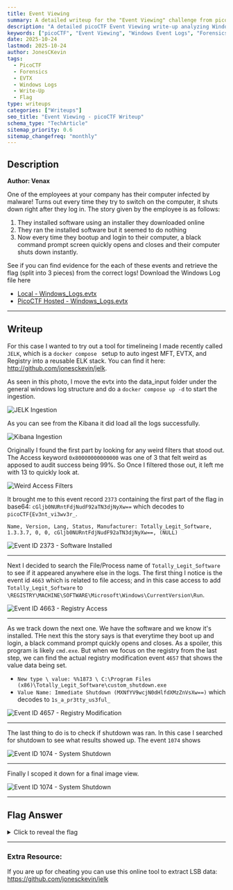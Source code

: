 ```yaml
---
title: Event Viewing
summary: A detailed writeup for the "Event Viewing" challenge from picoCTF, covering the analysis of Windows Event Logs to uncover hidden flags.
description: "A detailed picoCTF Event Viewing write-up analyzing Windows Event Logs to uncover hidden flags, with step-by-step investigation and tooling."
keywords: ["picoCTF", "Event Viewing", "Windows Event Logs", "Forensics", "PCAP Analysis", "Cybersecurity Challenges", "picoCTF Writeup", "Flag Retrieval"]
date: 2025-10-24
lastmod: 2025-10-24
author: JonesCKevin
tags:
  - PicoCTF
  - Forensics
  - EVTX
  - Windows Logs
  - Write-Up
  - Flag
type: writeups
categories: ["Writeups"]
seo_title: "Event Viewing - picoCTF Writeup"
schema_type: "TechArticle"
sitemap_priority: 0.6
sitemap_changefreq: "monthly"
---
```


## Description

**Author: Venax**

One of the employees at your company has their computer infected by malware! Turns out every time they try to switch on the computer, it shuts down right after they log in. The story given by the employee is as follows:

1. They installed software using an installer they downloaded online
2. They ran the installed software but it seemed to do nothing
3. Now every time they bootup and login to their computer, a black command prompt screen quickly opens and closes and their computer shuts down instantly.
 
See if you can find evidence for the each of these events and retrieve the flag (split into 3 pieces) from the correct logs!
Download the Windows Log file here

- [Local - Windows_Logs.evtx](Windows_Logs.evtx)
- [PicoCTF Hosted - Windows_Logs.evtx](https://challenge-files.picoctf.net/c_verbal_sleep/123d9b79cadb6b44ab6ae912f25bf9cc18498e8addee851e7d349416c7ffc1e1/Windows_Logs.evtx)

---

## Writeup

For this case I wanted to try out a tool for timelineing I made recently called `JELK`, which is a `docker compose ` setup to auto ingest MFT, EVTX, and Registry into a reusable ELK stack. You can find it here: <http://github.com/jonesckevin/jelk>.  

As seen in this photo, I move the evtx into the data_input folder under the general windows log structure and do a `docker compose up -d` to start the ingestion.

![JELK Ingestion](1.png)

As you can see from the Kibana it did load all the logs successfully.

![Kibana Ingestion](2.png)

Originally I found the first part by looking for any weird filters that stood out. The Access keyword `0x80000000000000` was one of 3 that felt weird as apposed to audit success being 99%. So Once I filtered those out, it left me with 13 to quickly look at. 

![Weird Access Filters](3.png)

It brought me to this event record `2373` containing the first part of the flag in base64: `cGljb0NURntFdjNudF92aTN3djNyXw==` which decodes to `picoCTF{Ev3nt_vi3wv3r_`.

`Name, Version, Lang, Status, Manufacturer: Totally_Legit_Software, 1.3.3.7, 0, 0, cGljb0NURntFdjNudF92aTN3djNyXw==, (NULL)`

![Event ID 2373 - Software Installed](4.png)

---

Next I decided to search the File/Process name of `Totally_Legit_Software` to see if it appeared anywhere else in the logs. The first thing I notice is the event id `4663` which is related to file access; and in this case access to add `Totally_Legit_Software` to `\REGISTRY\MACHINE\SOFTWARE\Microsoft\Windows\CurrentVersion\Run`. 

![Event ID 4663 - Registry Access](5.png)

---

As we track down the next one. We have the software and we know it's installed. THe next this the story says is that everytime they boot up and login, a black command prompt quickly opens and closes. As a spoiler, this program is likely `cmd.exe`. But when we focus on the registry from the last step, we can find the actual registry modification event `4657` that shows the value data being set.  
- `New type \ value: %%1873 \ C:\Program Files (x86)\Totally_Legit_Software\custom_shutdown.exe`  
- `Value Name: Immediate Shutdown (MXNfYV9wcjN0dHlfdXMzZnVsXw==)` which decodes to `1s_a_pr3tty_us3ful_`

![Event ID 4657 - Registry Modification](6.png)

---

The last thing to do is to check if shutdown was ran. In this case I searched for shutdown to see what results showed up. The event `1074` shows 

![Event ID 1074 - System Shutdown](7.png)

---

Finally I scoped it down for a final image view.

![Event ID 1074 - System Shutdown](8.png)

---

## Flag Answer

<details>
<summary>Click to reveal the flag</summary>

Flag Part 1: `cGljb0NURntFdjNudF92aTN3djNyXw==` // `picoCTF{Ev3nt_vi3wv3r_`
Flag Part 2: `MXNfYV9wcjN0dHlfdXMzZnVsXw==` // `1s_a_pr3tty_us3ful_`
Flag Part 3: `dDAwbF84MWJhM2ZlOX0=` // `t00l_81ba3fe9}`


Full: `picoCTF{Ev3nt_vi3wv3r_1s_a_pr3tty_us3ful_t00l_81ba3fe9}`

</details>

---

### Extra Resource:

If you are up for cheating you can use this online tool to extract LSB data:  
<https://github.com/jonesckevin/jelk>